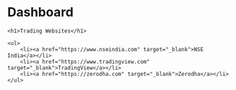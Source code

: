 # Dashboard
<!DOCTYPE html>
<html lang="en">
<head>
    <meta charset="UTF-8">
    <meta name="viewport" content="width=device-width, initial-scale=1.0">
    <title>Trading Websites</title>
</head>
<body>

    <h1>Trading Websites</h1>

    <ul>
        <li><a href="https://www.nseindia.com" target="_blank">NSE India</a></li>
        <li><a href="https://www.tradingview.com" target="_blank">TradingView</a></li>
        <li><a href="https://zerodha.com" target="_blank">Zerodha</a></li>
    </ul>

</body>
</html>

